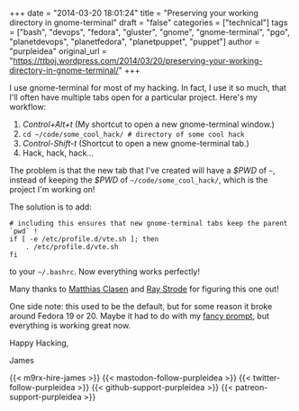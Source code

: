 +++
date = "2014-03-20 18:01:24"
title = "Preserving your working directory in gnome-terminal"
draft = "false"
categories = ["technical"]
tags = ["bash", "devops", "fedora", "gluster", "gnome", "gnome-terminal", "pgo", "planetdevops", "planetfedora", "planetpuppet", "puppet"]
author = "purpleidea"
original_url = "https://ttboj.wordpress.com/2014/03/20/preserving-your-working-directory-in-gnome-terminal/"
+++

I use gnome-terminal for most of my hacking. In fact, I use it so much, that I'll often have multiple tabs open for a particular project. Here's my workflow:
<ol>
	<li><em>Control+Alt+t</em> (My shortcut to open a new gnome-terminal window.)</li>
	<li><code>cd ~/code/some_cool_hack/ # directory of some cool hack</code></li>
	<li><em>Control-Shift-t</em> (Shortcut to open a new gnome-terminal tab.)</li>
	<li>Hack, hack, hack...</li>
</ol>
The problem is that the new tab that I've created will have a <em>$PWD</em> of <code>~</code>, instead of keeping the <em>$PWD</em> of <code>~/code/some_cool_hack/</code>, which is the project I'm working on!

The solution is to add:
```
# including this ensures that new gnome-terminal tabs keep the parent `pwd` !
if [ -e /etc/profile.d/vte.sh ]; then
    . /etc/profile.d/vte.sh
fi
```
to your <code>~/.bashrc</code>. Now everything works perfectly!

Many thanks to <a href="https://blogs.gnome.org/mclasen/">Matthias Clasen</a> and <a href="https://blogs.gnome.org/halfline/">Ray Strode</a> for figuring this one out!

One side note: this used to be the default, but for some reason it broke around Fedora 19 or 20. Maybe it had to do with my <a href="/blog/2014/01/29/show-the-exit-status-in-your-ps1/">fancy prompt</a>, but everything is working great now.

Happy Hacking,

James

{{< m9rx-hire-james >}}
{{< mastodon-follow-purpleidea >}}
{{< twitter-follow-purpleidea >}}
{{< github-support-purpleidea >}}
{{< patreon-support-purpleidea >}}
